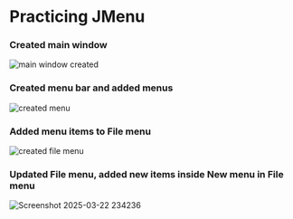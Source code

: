 # Practicing JMenu 

### Created main window
![main window created](https://github.com/user-attachments/assets/169fa158-eb98-4398-9cf7-c09e13232abf)

### Created menu bar and added menus
![created menu](https://github.com/user-attachments/assets/9269484a-b260-4269-aa5f-83b145079241)

### Added menu items to File menu
![created file menu](https://github.com/user-attachments/assets/370c2f58-7b49-4525-953d-aecf41d0d243)

### Updated File menu, added new items inside New menu in File menu
![Screenshot 2025-03-22 234236](https://github.com/user-attachments/assets/27b1eb19-8ebf-4a39-af14-b4a7d3afae4e)

